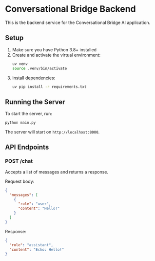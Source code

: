 # Conversational Bridge Backend

This is the backend service for the Conversational Bridge AI application.

## Setup

1. Make sure you have Python 3.8+ installed
2. Create and activate the virtual environment:
   ```bash
   uv venv
   source .venv/bin/activate
   ```
3. Install dependencies:
   ```bash
   uv pip install -r requirements.txt
   ```

## Running the Server

To start the server, run:
```bash
python main.py
```

The server will start on `http://localhost:8000`.

## API Endpoints

### POST /chat
Accepts a list of messages and returns a response.

Request body:
```json
{
  "messages": [
    {
      "role": "user",
      "content": "Hello!"
    }
  ]
}
```

Response:
```json
{
  "role": "assistant",
  "content": "Echo: Hello!"
}
``` 